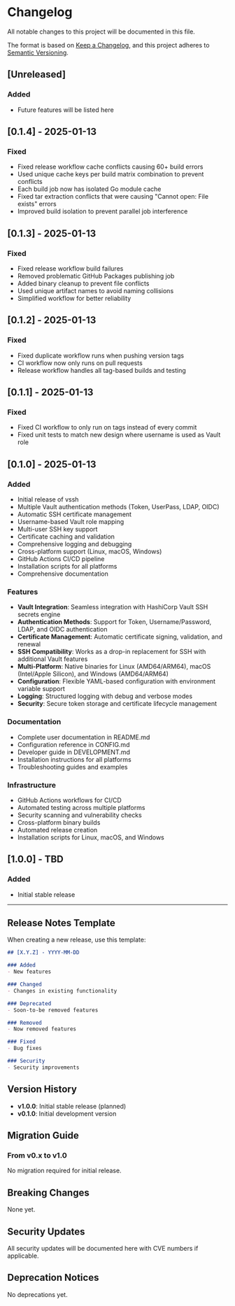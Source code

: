 # Changelog

All notable changes to this project will be documented in this file.

The format is based on [Keep a Changelog](https://keepachangelog.com/en/1.0.0/),
and this project adheres to [Semantic Versioning](https://semver.org/spec/v2.0.0.html).

## [Unreleased]

### Added
- Future features will be listed here

## [0.1.4] - 2025-01-13

### Fixed
- Fixed release workflow cache conflicts causing 60+ build errors
- Used unique cache keys per build matrix combination to prevent conflicts
- Each build job now has isolated Go module cache
- Fixed tar extraction conflicts that were causing "Cannot open: File exists" errors
- Improved build isolation to prevent parallel job interference

## [0.1.3] - 2025-01-13

### Fixed
- Fixed release workflow build failures
- Removed problematic GitHub Packages publishing job
- Added binary cleanup to prevent file conflicts
- Used unique artifact names to avoid naming collisions
- Simplified workflow for better reliability

## [0.1.2] - 2025-01-13

### Fixed
- Fixed duplicate workflow runs when pushing version tags
- CI workflow now only runs on pull requests
- Release workflow handles all tag-based builds and testing

## [0.1.1] - 2025-01-13

### Fixed
- Fixed CI workflow to only run on tags instead of every commit
- Fixed unit tests to match new design where username is used as Vault role

## [0.1.0] - 2025-01-13

### Added
- Initial release of vssh
- Multiple Vault authentication methods (Token, UserPass, LDAP, OIDC)
- Automatic SSH certificate management
- Username-based Vault role mapping
- Multi-user SSH key support
- Certificate caching and validation
- Comprehensive logging and debugging
- Cross-platform support (Linux, macOS, Windows)
- GitHub Actions CI/CD pipeline
- Installation scripts for all platforms
- Comprehensive documentation

### Features
- **Vault Integration**: Seamless integration with HashiCorp Vault SSH secrets engine
- **Authentication Methods**: Support for Token, Username/Password, LDAP, and OIDC authentication
- **Certificate Management**: Automatic certificate signing, validation, and renewal
- **SSH Compatibility**: Works as a drop-in replacement for SSH with additional Vault features
- **Multi-Platform**: Native binaries for Linux (AMD64/ARM64), macOS (Intel/Apple Silicon), and Windows (AMD64/ARM64)
- **Configuration**: Flexible YAML-based configuration with environment variable support
- **Logging**: Structured logging with debug and verbose modes
- **Security**: Secure token storage and certificate lifecycle management

### Documentation
- Complete user documentation in README.md
- Configuration reference in CONFIG.md
- Developer guide in DEVELOPMENT.md
- Installation instructions for all platforms
- Troubleshooting guides and examples

### Infrastructure
- GitHub Actions workflows for CI/CD
- Automated testing across multiple platforms
- Security scanning and vulnerability checks
- Cross-platform binary builds
- Automated release creation
- Installation scripts for Linux, macOS, and Windows

## [1.0.0] - TBD

### Added
- Initial stable release

---

## Release Notes Template

When creating a new release, use this template:

```markdown
## [X.Y.Z] - YYYY-MM-DD

### Added
- New features

### Changed
- Changes in existing functionality

### Deprecated
- Soon-to-be removed features

### Removed
- Now removed features

### Fixed
- Bug fixes

### Security
- Security improvements
```

## Version History

- **v1.0.0**: Initial stable release (planned)
- **v0.1.0**: Initial development version

## Migration Guide

### From v0.x to v1.0

No migration required for initial release.

## Breaking Changes

None yet.

## Security Updates

All security updates will be documented here with CVE numbers if applicable.

## Deprecation Notices

No deprecations yet.
